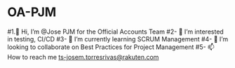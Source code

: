 # OA-PJM
#1.👋 Hi, I’m @Jose PJM for the Official Accounts Team
#2- 👀 I’m interested in testing, CI/CD
#3- 🌱 I’m currently learning SCRUM Management
#4- 💞️ I’m looking to collaborate on Best Practices for Project Management
#5- 📫 How to reach me ts-josem.torresrivas@rakuten.com
